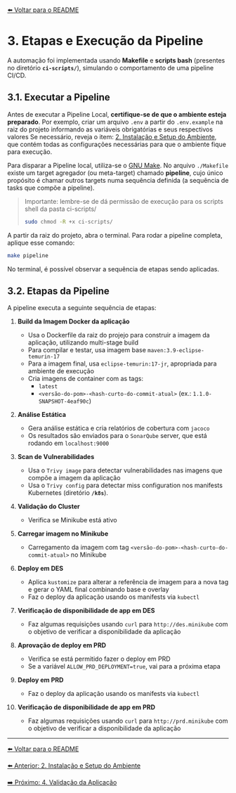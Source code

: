 [⬅️ Voltar para o README](../README.md#requirements#estrutura-da-documentação)

# 3. Etapas e Execução da Pipeline

A automação foi implementada usando **Makefile** e **scripts bash** (presentes no diretório **`ci-scripts/`**), simulando o comportamento de uma pipeline CI/CD.

## 3.1. Executar a Pipeline

Antes de executar a Pipeline Local, **certifique-se de que o ambiente esteja preparado**. Por exemplo, criar um arquivo `.env` a partir do `.env.example` na raiz do projeto informando as variáveis obrigatórias e seus respectivos valores
Se necessário, reveja o item: [2. Instalação e Setup do Ambiente](./02-instalacao-setup-ambiente.md), que contém todas as configurações necessárias para que o ambiente fique para execução.

Para disparar a Pipeline local, utiliza-se o [GNU Make](https://www.gnu.org/software/make/#download). No arquivo `./Makefile` existe um target agregador (ou meta-target) chamado **pipeline**, cujo único propósito é chamar outros targets numa sequência definida (a sequência de tasks que compõe a pipeline).

> Importante: lembre-se de dá permissão de execução para os scripts shell da pasta ci-scripts/
>
> ```bash
> sudo chmod -R +x ci-scripts/
> ```

A partir da raiz do projeto, abra o terminal. Para rodar a pipeline completa, aplique esse comando:

```bash
make pipeline
```

No terminal, é possível observar a sequência de etapas sendo aplicadas.

## 3.2. Etapas da Pipeline

A pipeline executa a seguinte sequência de etapas:

1. **Build da Imagem Docker da aplicação**

   - Usa o Dockerfile da raiz do projejo para construir a imagem da aplicação, utilizando multi-stage build
   - Para compilar e testar, usa imagem base `maven:3.9-eclipse-temurin-17`
   - Para a imagem final, usa `eclipse-temurin:17-jr`, apropriada para ambiente de execução
   - Cria imagens de container com as tags:
     - `latest`
     - `<versão-do-pom>-<hash-curto-do-commit-atual>` (ex.: `1.1.0-SNAPSHOT-4eaf90c`)

1. **Análise Estática**

   - Gera análise estática e cria relatórios de cobertura com `jacoco`
   - Os resultados são enviados para o `SonarQube` server, que está rodando em `localhost:9000`

1. **Scan de Vulnerabilidades**

   - Usa o `Trivy image` para detectar vulnerabilidades nas imagens que compõe a imagem da aplicação
   - Usa o `Trivy config` para detectar miss configuration nos manifests Kubernetes (diretório **`/k8s`**).

1. **Validação do Cluster**

   - Verifica se Minikube está ativo

1. **Carregar imagem no Minikube**

   - Carregamento da imagem com tag `<versão-do-pom>-<hash-curto-do-commit-atual>` no Minikube

1. **Deploy em DES**

   - Aplica `kustomize` para alterar a referência de imagem para a nova tag e gerar o YAML final combinando base e overlay
   - Faz o deploy da aplicação usando os manifests via `kubectl`

1. **Verificação de disponibilidade de app em DES**

   - Faz algumas requisições usando `curl` para `http://des.minikube` com o objetivo de verificar a disponibilidade da aplicação

1. **Aprovação de deploy em PRD**

   - Verifica se está permitido fazer o deploy em PRD
   - Se a variável `ALLOW_PRD_DEPLOYMENT=true`, vai para a próxima etapa

1. **Deploy em PRD**

   - Faz o deploy da aplicação usando os manifests via `kubectl`

1. **Verificação de disponibilidade de app em PRD**

   - Faz algumas requisições usando `curl` para `http://prd.minikube` com o objetivo de verificar a disponibilidade da aplicação

---

[⬅️ Voltar para o README](../README.md#requirements#estrutura-da-documentação)

[⬅️ Anterior: 2. Instalação e Setup do Ambiente](./02-instalacao-setup-ambiente.md)

[➡️ Próximo: 4. Validação da Aplicação](./04-validacao.md)
